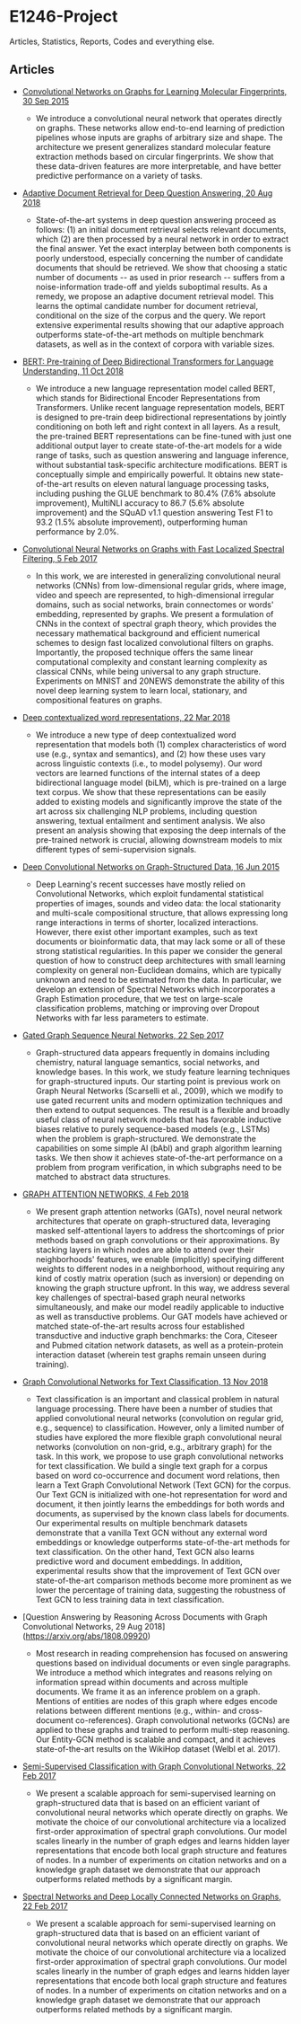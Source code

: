 # E1246-Project
Articles, Statistics, Reports, Codes and everything else.

## Articles 
- [Convolutional Networks on Graphs for Learning Molecular Fingerprints, 30 Sep 2015](https://arxiv.org/abs/1509.09292)
  - We introduce a convolutional neural network that operates directly on graphs. These networks allow end-to-end learning of prediction pipelines whose inputs are graphs of arbitrary size and shape. The architecture we present generalizes standard molecular feature extraction methods based on circular fingerprints. We show that these data-driven features are more interpretable, and have better predictive performance on a variety of tasks.
  
- [Adaptive Document Retrieval for Deep Question Answering, 20 Aug 2018](https://arxiv.org/abs/1808.06528) 
  - State-of-the-art systems in deep question answering proceed as follows: (1) an initial document retrieval selects relevant documents, which (2) are then processed by a neural network in order to extract the final answer. Yet the exact interplay between both components is poorly understood, especially concerning the number of candidate documents that should be retrieved. We show that choosing a static number of documents -- as used in prior research -- suffers from a noise-information trade-off and yields suboptimal results. As a remedy, we propose an adaptive document retrieval model. This learns the optimal candidate number for document retrieval, conditional on the size of the corpus and the query. We report extensive experimental results showing that our adaptive approach outperforms state-of-the-art methods on multiple benchmark datasets, as well as in the context of corpora with variable sizes.

- [BERT: Pre-training of Deep Bidirectional Transformers for Language Understanding, 11 Oct 2018](https://arxiv.org/abs/1810.04805)
  - We introduce a new language representation model called BERT, which stands for Bidirectional Encoder Representations from Transformers. Unlike recent language representation models, BERT is designed to pre-train deep bidirectional representations by jointly conditioning on both left and right context in all layers. As a result, the pre-trained BERT representations can be fine-tuned with just one additional output layer to create state-of-the-art models for a wide range of tasks, such as question answering and language inference, without substantial task-specific architecture modifications. 
BERT is conceptually simple and empirically powerful. It obtains new state-of-the-art results on eleven natural language processing tasks, including pushing the GLUE benchmark to 80.4% (7.6% absolute improvement), MultiNLI accuracy to 86.7 (5.6% absolute improvement) and the SQuAD v1.1 question answering Test F1 to 93.2 (1.5% absolute improvement), outperforming human performance by 2.0%.

- [Convolutional Neural Networks on Graphs with Fast Localized Spectral Filtering, 5 Feb 2017](https://arxiv.org/abs/1606.09375)
  - In this work, we are interested in generalizing convolutional neural networks (CNNs) from low-dimensional regular grids, where image, video and speech are represented, to high-dimensional irregular domains, such as social networks, brain connectomes or words' embedding, represented by graphs. We present a formulation of CNNs in the context of spectral graph theory, which provides the necessary mathematical background and efficient numerical schemes to design fast localized convolutional filters on graphs. Importantly, the proposed technique offers the same linear computational complexity and constant learning complexity as classical CNNs, while being universal to any graph structure. Experiments on MNIST and 20NEWS demonstrate the ability of this novel deep learning system to learn local, stationary, and compositional features on graphs.

- [Deep contextualized word representations, 22 Mar 2018](https://arxiv.org/abs/1802.05365)
  - We introduce a new type of deep contextualized word representation that models both (1) complex characteristics of word use (e.g., syntax and semantics), and (2) how these uses vary across linguistic contexts (i.e., to model polysemy). Our word vectors are learned functions of the internal states of a deep bidirectional language model (biLM), which is pre-trained on a large text corpus. We show that these representations can be easily added to existing models and significantly improve the state of the art across six challenging NLP problems, including question answering, textual entailment and sentiment analysis. We also present an analysis showing that exposing the deep internals of the pre-trained network is crucial, allowing downstream models to mix different types of semi-supervision signals.
 
- [Deep Convolutional Networks on Graph-Structured Data, 16 Jun 2015](https://arxiv.org/abs/1506.05163)
  - Deep Learning's recent successes have mostly relied on Convolutional Networks, which exploit fundamental statistical properties of images, sounds and video data: the local stationarity and multi-scale compositional structure, that allows expressing long range interactions in terms of shorter, localized interactions. However, there exist other important examples, such as text documents or bioinformatic data, that may lack some or all of these strong statistical regularities. 
In this paper we consider the general question of how to construct deep architectures with small learning complexity on general non-Euclidean domains, which are typically unknown and need to be estimated from the data. In particular, we develop an extension of Spectral Networks which incorporates a Graph Estimation procedure, that we test on large-scale classification problems, matching or improving over Dropout Networks with far less parameters to estimate.

- [Gated Graph Sequence Neural Networks, 22 Sep 2017](https://arxiv.org/abs/1511.05493)
  - Graph-structured data appears frequently in domains including chemistry, natural language semantics, social networks, and knowledge bases. In this work, we study feature learning techniques for graph-structured inputs. Our starting point is previous work on Graph Neural Networks (Scarselli et al., 2009), which we modify to use gated recurrent units and modern optimization techniques and then extend to output sequences. The result is a flexible and broadly useful class of neural network models that has favorable inductive biases relative to purely sequence-based models (e.g., LSTMs) when the problem is graph-structured. We demonstrate the capabilities on some simple AI (bAbI) and graph algorithm learning tasks. We then show it achieves state-of-the-art performance on a problem from program verification, in which subgraphs need to be matched to abstract data structures.

- [GRAPH ATTENTION NETWORKS, 4 Feb 2018](https://arxiv.org/abs/1710.10903)
  - We present graph attention networks (GATs), novel neural network architectures that operate on graph-structured data, leveraging masked self-attentional layers to address the shortcomings of prior methods based on graph convolutions or their approximations. By stacking layers in which nodes are able to attend over their neighborhoods' features, we enable (implicitly) specifying different weights to different nodes in a neighborhood, without requiring any kind of costly matrix operation (such as inversion) or depending on knowing the graph structure upfront. In this way, we address several key challenges of spectral-based graph neural networks simultaneously, and make our model readily applicable to inductive as well as transductive problems. Our GAT models have achieved or matched state-of-the-art results across four established transductive and inductive graph benchmarks: the Cora, Citeseer and Pubmed citation network datasets, as well as a protein-protein interaction dataset (wherein test graphs remain unseen during training).

- [Graph Convolutional Networks for Text Classification, 13 Nov 2018](https://arxiv.org/abs/1809.05679)
  - Text classification is an important and classical problem in natural language processing. There have been a number of studies that applied convolutional neural networks (convolution on regular grid, e.g., sequence) to classification. However, only a limited number of studies have explored the more flexible graph convolutional neural networks (convolution on non-grid, e.g., arbitrary graph) for the task. In this work, we propose to use graph convolutional networks for text classification. We build a single text graph for a corpus based on word co-occurrence and document word relations, then learn a Text Graph Convolutional Network (Text GCN) for the corpus. Our Text GCN is initialized with one-hot representation for word and document, it then jointly learns the embeddings for both words and documents, as supervised by the known class labels for documents. Our experimental results on multiple benchmark datasets demonstrate that a vanilla Text GCN without any external word embeddings or knowledge outperforms state-of-the-art methods for text classification. On the other hand, Text GCN also learns predictive word and document embeddings. In addition, experimental results show that the improvement of Text GCN over state-of-the-art comparison methods become more prominent as we lower the percentage of training data, suggesting the robustness of Text GCN to less training data in text classification.

- [Question Answering by Reasoning Across Documents with Graph Convolutional Networks, 29 Aug 2018] (https://arxiv.org/abs/1808.09920)
  - Most research in reading comprehension has focused on answering questions based on individual documents or even single paragraphs. We introduce a method which integrates and reasons relying on information spread within documents and across multiple documents. We frame it as an inference problem on a graph. Mentions of entities are nodes of this graph where edges encode relations between different mentions (e.g., within- and cross-document co-references). Graph convolutional networks (GCNs) are applied to these graphs and trained to perform multi-step reasoning. Our Entity-GCN method is scalable and compact, and it achieves state-of-the-art results on the WikiHop dataset (Welbl et al. 2017).

- [Semi-Supervised Classification with Graph Convolutional Networks, 22 Feb 2017](https://arxiv.org/abs/1609.02907)
  - We present a scalable approach for semi-supervised learning on graph-structured data that is based on an efficient variant of convolutional neural networks which operate directly on graphs. We motivate the choice of our convolutional architecture via a localized first-order approximation of spectral graph convolutions. Our model scales linearly in the number of graph edges and learns hidden layer representations that encode both local graph structure and features of nodes. In a number of experiments on citation networks and on a knowledge graph dataset we demonstrate that our approach outperforms related methods by a significant margin.

- [Spectral Networks and Deep Locally Connected Networks on Graphs, 22 Feb 2017](https://arxiv.org/abs/1609.02907)
  - We present a scalable approach for semi-supervised learning on graph-structured data that is based on an efficient variant of convolutional neural networks which operate directly on graphs. We motivate the choice of our convolutional architecture via a localized first-order approximation of spectral graph convolutions. Our model scales linearly in the number of graph edges and learns hidden layer representations that encode both local graph structure and features of nodes. In a number of experiments on citation networks and on a knowledge graph dataset we demonstrate that our approach outperforms related methods by a significant margin.
